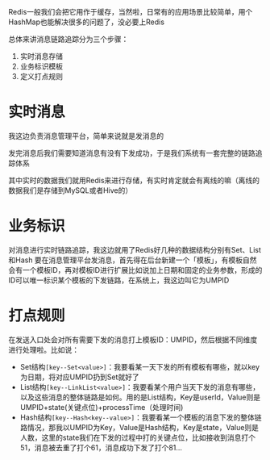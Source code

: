 Redis一般我们会把它用作于缓存，当然啦，日常有的应用场景比较简单，用个HashMap也能解决很多的问题了，没必要上Redis

总体来讲消息链路追踪分为三个步骤：
1. 实时消息存储
2. 业务标识模板
3. 定义打点规则
# 实时消息

我这边负责消息管理平台，简单来说就是发消息的

发完消息后我们需要知道消息有没有下发成功，于是我们系统有一套完整的链路追踪体系

其中实时的数据我们就用Redis来进行存储，有实时肯定就会有离线的嘛（离线的数据我们是存储到MySQL或者Hive的）

# 业务标识

对消息进行实时链路追踪，我这边就用了Redis好几种的数据结构分别有Set、List和Hash
要在消息管理平台发消息，首先得在后台新建一个「模板」，有模板自然会有一个模板ID，再对模板ID进行扩展比如说加上日期和固定的业务参数，形成的ID可以唯一标识某个模板的下发链路，在系统上，我这边叫它为UMPID
# 打点规则

在发送入口处会对所有需要下发的消息打上模板ID：UMPID，然后根据不同维度进行处理啦。比如说：

- Set结构`[key--Set<value>]`：我要看某一天下发的所有模板有哪些，就以key为日期，将对应UMPID扔到Set就好了
- List结构`[key--LinkList<value>]`：我要看某个用户当天下发的消息有哪些，以及这些消息的整体链路是如何。用的是List结构，Key是userId，Value则是UMPID+state(关键点位)+processTime（处理时间)
- Hash结构`[key--Hash<key--value>]`：我要看某一个模板的消息下发的整体链路情况，那我以UMPID为Key，Value是Hash结构，Key是state，Value则是人数，这里的state我们在下发的过程中打的关键点位，比如接收到消息打个51，消息被去重了打个61，消息成功下发了打个81…

